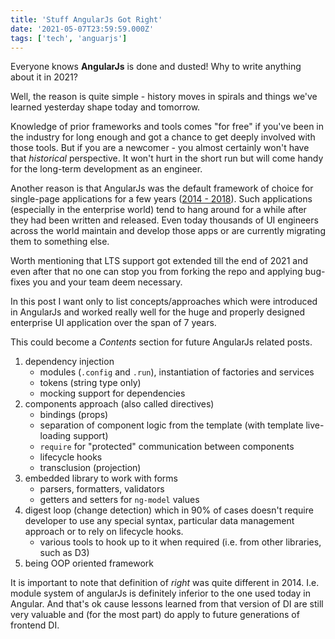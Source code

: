 ```yaml
---
title: 'Stuff AngularJs Got Right'
date: '2021-05-07T23:59:59.000Z'
tags: ['tech', 'anguarjs']
---
```


Everyone knows **AngularJs** is done and dusted! Why to write anything about it in 2021?

Well, the reason is quite simple - history moves in spirals and things we've learned yesterday
shape today and tomorrow.

Knowledge of prior frameworks and tools comes "for free" if you've been in the industry for
long enough and got a chance to get deeply involved with those tools. But if you are a newcomer -
you  almost certainly won't have that *historical* perspective. It won't hurt in the short run
but will come handy for the long-term development as an engineer.

Another reason is that AngularJs was the default framework of choice for
single-page applications for a few years
([2014 - 2018](https://trends.google.com/trends/explore?date=all&q=angularjs,react)).
Such applications (especially in the enterprise world) tend to hang around for a while after
they had been written and released. Even today thousands of UI engineers across the world
maintain and develop those apps or are currently migrating them to something else.

Worth mentioning that LTS support got extended till the end of 2021 and even after that no one
can stop you from forking the repo and applying bug-fixes you and your team deem necessary.

In this post I want only to list concepts/approaches which were introduced in AngularJs and worked
really well for the huge and properly designed enterprise UI application over the span of 7 years.

This could become a *Contents* section for future AngularJs related posts.

1. dependency injection
   - modules (`.config` and `.run`), instantiation of factories and services
   - tokens (string type only)
   - mocking support for dependencies
2. components approach (also called directives)
   - bindings (props)
   - separation of component logic from the template (with template live-loading support)
   - `require` for "protected" communication between components
   - lifecycle hooks
   - transclusion (projection)
3. embedded library to work with forms
   - parsers, formatters, validators
   - getters and setters for `ng-model` values
4. digest loop (change detection) which in 90% of cases doesn't require developer to use any
   special syntax, particular data management approach or to rely on lifecycle hooks.
   - various tools to hook up to it when required (i.e. from other libraries, such as D3)
5. being OOP oriented framework

It is important to note that definition of *right* was quite different in 2014. I.e. module
system of angularJs is definitely inferior to the one used today in Angular. And that's ok
cause lessons learned from that version of DI are still very valuable and (for the most part)
do apply to future generations of frontend DI.
